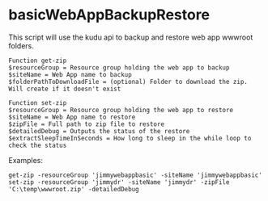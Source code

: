 # basicWebAppBackupRestore
This script will use the kudu api to backup and restore web app wwwroot folders.
```
Function get-zip
$resourceGroup = Resource group holding the web app to backup
$siteName = Web App name to backup
$folderPathToDownloadFile = (optional) Folder to download the zip. Will create if it doesn't exist
```  

```
Function set-zip
$resourceGroup = Resource group holding the web app to restore
$siteName = Web App name to restore
$zipFile = Full path to zip file to restore
$detailedDebug = Outputs the status of the restore
$extractSleepTimeInSeconds = How long to sleep in the while loop to check the status
```
Examples:
```
get-zip -resourceGroup 'jimmywebappbasic' -siteName 'jimmywebappbasic'
set-zip -resourceGroup 'jimmydr' -siteName 'jimmydr' -zipFile 'C:\temp\wwwroot.zip' -detailedDebug
```
